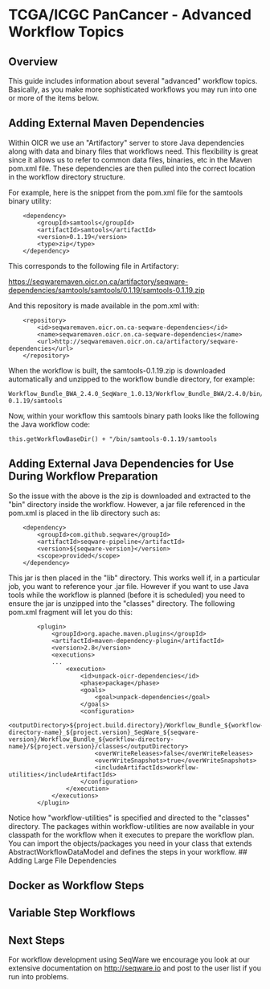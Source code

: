 # TCGA/ICGC PanCancer - Advanced Workflow Topics

## Overview

This guide includes information about several "advanced" workflow
topics.  Basically, as you make more sophisticated workflows
you may run into one or more of the items below.

## Adding External Maven Dependencies

Within OICR we use an "Artifactory" server to store Java dependencies along
with data and binary files that workflows need.  This flexibility is great
since it allows us to refer to common data files, binaries, etc in the Maven
pom.xml file.  These dependencies are then pulled into the correct location in
the workflow directory structure.

For example, here is the snippet from the pom.xml file for the samtools binary utility:

        <dependency>
            <groupId>samtools</groupId>
            <artifactId>samtools</artifactId>
            <version>0.1.19</version>
            <type>zip</type>
        </dependency>

This corresponds to the following file in Artifactory:

https://seqwaremaven.oicr.on.ca/artifactory/seqware-dependencies/samtools/samtools/0.1.19/samtools-0.1.19.zip

And this repository is made available in the pom.xml with:

        <repository>
            <id>seqwaremaven.oicr.on.ca-seqware-dependencies</id>
            <name>seqwaremaven.oicr.on.ca-seqware-dependencies</name>
            <url>http://seqwaremaven.oicr.on.ca/artifactory/seqware-dependencies</url>
        </repository>

When the workflow is built, the samtools-0.1.19.zip is downloaded automatically and unzipped to the workflow bundle directory, for example:

    Workflow_Bundle_BWA_2.4.0_SeqWare_1.0.13/Workflow_Bundle_BWA/2.4.0/bin/samtools-0.1.19/samtools

Now, within your workflow this samtools binary path looks like the following the Java workflow code:

    this.getWorkflowBaseDir() + "/bin/samtools-0.1.19/samtools

## Adding External Java Dependencies for Use During Workflow Preparation

So the issue with the above is the zip is downloaded and extracted to the "bin" directory inside the workflow.  However, 
a jar file referenced in the pom.xml is placed in the lib directory such as:

        <dependency>
            <groupId>com.github.seqware</groupId>
            <artifactId>seqware-pipeline</artifactId>
            <version>${seqware-version}</version>
            <scope>provided</scope>
        </dependency>

This jar is then placed in the "lib" directory.  This works well if, in a particular job, you want to reference your .jar file.  However
if you want to use Java tools while the workflow is planned (before it is scheduled) you need to ensure the jar is unzipped into the "classes" 
directory.  The following pom.xml fragment will let you do this:


            <plugin>
                <groupId>org.apache.maven.plugins</groupId>
                <artifactId>maven-dependency-plugin</artifactId>
                <version>2.8</version>
                <executions>
                ...
                    <execution>
                        <id>unpack-oicr-dependencies</id>
                        <phase>package</phase>
                        <goals>
                            <goal>unpack-dependencies</goal>
                        </goals>
                        <configuration>
                            <outputDirectory>${project.build.directory}/Workflow_Bundle_${workflow-directory-name}_${project.version}_SeqWare_${seqware-version}/Workflow_Bundle_${workflow-directory-name}/${project.version}/classes</outputDirectory>
                            <overWriteReleases>false</overWriteReleases>
                            <overWriteSnapshots>true</overWriteSnapshots>
                            <includeArtifactIds>workflow-utilities</includeArtifactIds>
                        </configuration>
                    </execution>
                </executions>
            </plugin>

Notice how "workflow-utilities" is specified and directed to the "classes"
directory.  The packages within workflow-utilities are now available in your
classpath for the workflow when it executes to prepare the workflow plan.  You
can import the objects/packages you need in your class that extends
AbstractWorkflowDataModel and defines the steps in your workflow.  ## Adding
Large File Dependencies

## Docker as Workflow Steps

## Variable Step Workflows

## Next Steps

For workflow development using SeqWare we encourage you look at our extensive
documentation on http://seqware.io and post to the user list if you run into
problems.
